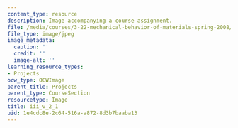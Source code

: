 ```yaml
---
content_type: resource
description: Image accompanying a course assignment.
file: /media/courses/3-22-mechanical-behavior-of-materials-spring-2008/1e4cdc8e2c64516aa8728d3b7baaba13_iii_v_2_1.jpg
file_type: image/jpeg
image_metadata:
  caption: ''
  credit: ''
  image-alt: ''
learning_resource_types:
- Projects
ocw_type: OCWImage
parent_title: Projects
parent_type: CourseSection
resourcetype: Image
title: iii_v_2_1
uid: 1e4cdc8e-2c64-516a-a872-8d3b7baaba13
---
```

